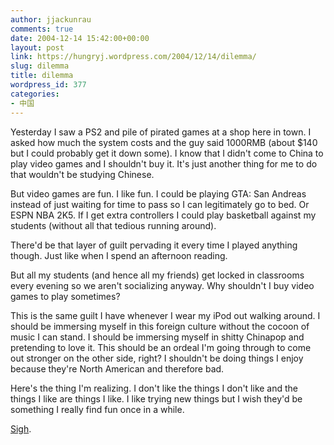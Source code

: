 ```yaml
---
author: jjackunrau
comments: true
date: 2004-12-14 15:42:00+00:00
layout: post
link: https://hungryj.wordpress.com/2004/12/14/dilemma/
slug: dilemma
title: dilemma
wordpress_id: 377
categories:
- 中国
---
```


Yesterday I saw a PS2 and pile of pirated games at a shop here in town.  I asked how much the system costs and the guy said 1000RMB (about $140 but I could probably get it down some).  I know that I didn't come to China to play video games and I shouldn't buy it.  It's just another thing for me to do that wouldn't be studying Chinese.  
  
But video games are fun.  I like fun.  I could be playing GTA: San Andreas instead of just waiting for time to pass so I can legitimately go to bed.  Or ESPN NBA 2K5.  If I get extra controllers I could play basketball against my students (without all that tedious running around).  
  
There'd be that layer of guilt pervading it every time I played anything though.  Just like when I spend an afternoon reading.  
  
But all my students (and hence all my friends) get locked in classrooms every evening so we aren't socializing anyway.  Why shouldn't I buy video games to play sometimes?  
  
This is the same guilt I have whenever I wear my iPod out walking around.  I should be immersing myself in this foreign culture without the cocoon of music I can stand.  I should be immersing myself in shitty Chinapop and pretending to love it.  This should be an ordeal I'm going through to come out stronger on the other side, right?  I shouldn't be doing things I enjoy because they're North American and therefore bad.  
  
Here's the thing I'm realizing.  I don't like the things I don't like and the things I like are things I like.  I like trying new things but I wish they'd be something I really find fun once in a while.  
  
[Sigh](http://www.wigu.com/wigu/?date=20021227).
